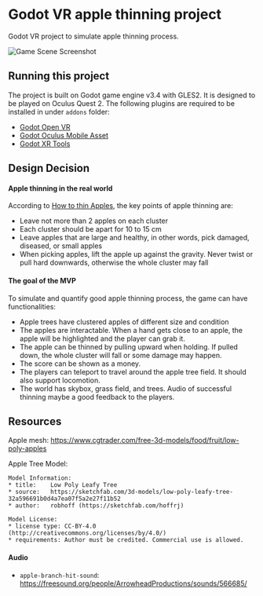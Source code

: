 # Godot VR apple thinning project

Godot VR project to simulate apple thinning process. 

![Game Scene Screenshot](https://github.com/uc-vision/apple-thinning/blob/main/apple-thinning_27042022.png)

## Running this project

The project is built on Godot game engine v3.4 with GLES2. It is designed to be played on Oculus Quest 2. The following plugins are required to be installed in under `addons` folder:

- [Godot Open VR](https://github.com/GodotVR/godot_openvr)
- [Godot Oculus Mobile Asset](https://github.com/GodotVR/godot-oculus-mobile-asset)
- [Godot XR Tools](https://github.com/GodotVR/godot-xr-tools) 

## Design Decision

#### Apple thinning in the real world

According to [How to thin Apples](https://www.youtube.com/watch?v=5f4QxlYihnw&ab_channel=HuwRichards), the key points of apple thinning are:

- Leave not more than 2 apples on each cluster
- Each cluster should be apart for 10 to 15 cm
- Leave apples that are large and healthy, in other words, pick damaged, diseased, or small apples
- When picking apples, lift the apple up against the gravity. Never twist or pull hard downwards, otherwise the whole cluster may fall

#### The goal of the MVP

To simulate and quantify good apple thinning process, the game can have functionalities:

- Apple trees have clustered apples of different size and condition
- The apples are interactable. When a hand gets close to an apple, the apple will be highlighted and the player can grab it.  
- The apple can be thinned by pulling upward when holding. If pulled down, the whole cluster will fall or some damage may happen. 
- The score can be shown as a money. 
- The players can teleport to travel around the apple tree field. It should also support locomotion. 
- The world has skybox, grass field, and trees. Audio of successful thinning maybe a good feedback to the players.

## Resources

Apple mesh: https://www.cgtrader.com/free-3d-models/food/fruit/low-poly-apples 

Apple Tree Model:
```
Model Information:
* title:	Low Poly Leafy Tree
* source:	https://sketchfab.com/3d-models/low-poly-leafy-tree-32a596691b0d4a7ea07f5a2e27f11b52
* author:	robhoff (https://sketchfab.com/hoffrj)

Model License:
* license type:	CC-BY-4.0 (http://creativecommons.org/licenses/by/4.0/)
* requirements:	Author must be credited. Commercial use is allowed.
```

#### Audio

- `apple-branch-hit-sound`: https://freesound.org/people/ArrowheadProductions/sounds/566685/
